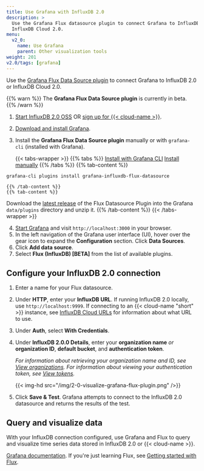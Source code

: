 ```yaml
---
title: Use Grafana with InfluxDB 2.0
description: >
  Use the Grafana Flux datasource plugin to connect Grafana to InfluxDB 2.0 or
  InfluxDB Cloud 2.0.
menu:
  v2_0:
    name: Use Grafana
    parent: Other visualization tools
weight: 201
v2.0/tags: [grafana]
---
```


Use the [Grafana Flux Data Source plugin](https://grafana.com/grafana/plugins/grafana-influxdb-flux-datasource)
to connect Grafana to InfluxDB 2.0 or InfluxDB Cloud 2.0.

{{% warn %}}
The **Grafana Flux Data Source plugin** is currently in beta.
{{% /warn %}}

1. [Start InfluxDB 2.0 OSS](/v2.0/get-started/) OR
   [sign up for {{< cloud-name >}}](/v2.0/cloud/get-started/).
2. [Download and install Grafana](https://grafana.com/grafana/download).
3. Install the **Grafana Flux Data Source plugin** manually or with `grafana-cli` (installed
   with Grafana).

    {{< tabs-wrapper >}}
    {{% tabs %}}
[Install with Grafana CLI](#)
[Install manually](#)
    {{% /tabs %}}
    {{% tab-content %}}
```sh
grafana-cli plugins install grafana-influxdb-flux-datasource
```
    {{% /tab-content %}}
    {{% tab-content %}}
  Download the [latest release](https://github.com/grafana/influxdb-flux-datasource/releases)
  of the Flux Datasource Plugin into the Grafana `data/plugins` directory and unzip it.
    {{% /tab-content %}}
    {{< /tabs-wrapper >}}

4. [Start Grafana](https://grafana.com/docs/grafana/latest/installation/) and
   visit `http://localhost:3000` in your browser.
5. In the left navigation of the Grafana user interface (UI), hover over the gear
   icon to expand the **Configuration** section. Click **Data Sources**.
6. Click **Add data source**.
7. Select **Flux (InfluxDB) [BETA]** from the list of available plugins.

## Configure your InfluxDB 2.0 connection
1. Enter a name for your Flux datasource.
2. Under **HTTP**, enter your **InfluxDB URL**.
   If running InfluxDB 2.0 locally, use `http://localhost:9999`.
   If connecting to an {{< cloud-name "short" >}} instance, see [InfluxDB Cloud URLs](/v2.0/cloud/urls/)
   for information about what URL to use.
3. Under **Auth**, select **With Credentials**.
4. Under **InfluxDB 2.0.0 Details**, enter your **organization name** _or_ **organization ID**,
   **default bucket**, and **authentication token**.

    _For information about retrieving your organization name and ID, see
    [View organizations](/v2.0/organizations/view-orgs/).
    For information about viewing your authentication token, see
    [View tokens](/v2.0/security/tokens/view-tokens/)._

    {{< img-hd src="/img/2-0-visualize-grafana-flux-plugin.png" />}}

5. Click **Save & Test**. Grafana attempts to connect to the InfluxDB 2.0 datasource
   and returns the results of the test.

## Query and visualize data
With your InfluxDB connection configured, use Grafana and Flux to query and
visualize time series data stored in InfluxDB 2.0 or {{< cloud-name >}}.

[Grafana documentation](https://grafana.com/docs/grafana/latest/).
If you're just learning Flux, see [Getting started with Flux](/v2.0/query-data/get-started/).
